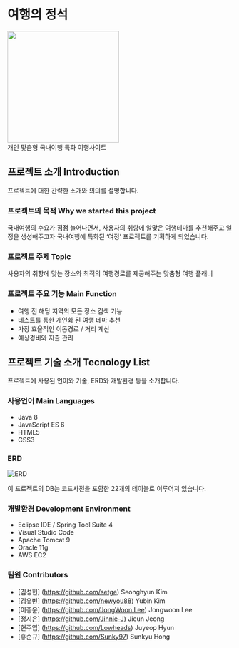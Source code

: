 # 여행의 정석
  <div>
  <img width="250" src="https://user-images.githubusercontent.com/62706198/103960630-f0641580-5195-11eb-8861-159d6fb71467.png">
  </div>
   개인 맞춤형 국내여행 특화 여행사이트
  
  
  ## 프로젝트 소개 Introduction
  프로젝트에 대한 간략한 소개와 의의를 설명합니다.
  
  ### 프로젝트의 목적 Why we started this project
국내여행의 수요가 점점 늘어나면서, 사용자의 취향에 알맞은 여행테마를 추천해주고 일정을 생성해주고자 국내여행에 특화된 ‘여정’ 프로젝트를 기획하게 되었습니다.

  
  ### 프로젝트 주제 Topic
  사용자의 취향에 맞는 장소와 최적의 여행경로를 제공해주는 맞춤형 여행 플래너
  
  ### 프로젝트 주요 기능 Main Function
 - 여행 전 해당 지역의 모든 장소 검색 기능
 - 테스트를 통한 개인화 된 여행 테마 추천
 - 가장 효율적인 이동경로 / 거리 계산
 - 예상경비와 지출 관리
  
  ## 프로젝트 기술 소개 Tecnology List
  프로젝트에 사용된 언어와 기술, ERD와 개발환경 등을 소개합니다.
  
  ### 사용언어 Main Languages
  - Java 8
  - JavaScript ES 6
  - HTML5
  - CSS3
  
  ### ERD
  ![ERD](https://user-images.githubusercontent.com/62706198/103964529-04604500-519f-11eb-9328-63eeb3629ee3.JPG)

  이 프로젝트의 DB는 코드사전을 포함한 22개의 테이블로 이루어져 있습니다.
  
  ### 개발환경 Development Environment
  * Eclipse IDE / Spring Tool Suite 4
  * Visual Studio Code
  * Apache Tomcat 9
  * Oracle 11g
  * AWS EC2
  
  ### 팀원 Contributors
  * [김성현] (https://github.com/setge) Seonghyun Kim
  * [김유빈] (https://github.com/newyou88) Yubin Kim
  * [이종운] (https://github.com/JongWoon.Lee) Jongwoon Lee
  * [정지은] (https://github.com/Jinnie-J) Jieun Jeong
  * [현주엽] (https://github.com/Lowheads) Juyeop Hyun
  * [홍순규] (https://github.com/Sunky97) Sunkyu Hong
  

